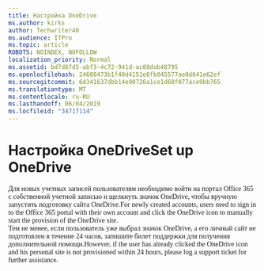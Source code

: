 ```yaml
---
title: Настройка OneDrive
ms.author: kirks
author: Techwriter40
ms.audience: ITPro
ms.topic: article
ROBOTS: NOINDEX, NOFOLLOW
localization_priority: Normal
ms.assetid: bd7d87d5-abf3-4c72-941d-ac88dab48795
ms.openlocfilehash: 24688473b1f40d4151e8fb045577ae8d641e62ef
ms.sourcegitcommit: 6d341637dbb14e90726a1ce1d68f077ace9bb765
ms.translationtype: MT
ms.contentlocale: ru-RU
ms.lasthandoff: 06/04/2019
ms.locfileid: "34717114"
---
```

# <a name="set-up-onedrive"></a><span data-ttu-id="cf24d-102">Настройка OneDrive</span><span class="sxs-lookup"><span data-stu-id="cf24d-102">Set up OneDrive</span></span>

<p style="margin: 0px;"><span data-ttu-id="cf24d-103"><span style="font-family: Calibri;">Для новых учетных записей пользователям необходимо войти на портал Office 365 с собственной учетной записью и щелкнуть значок OneDrive, чтобы вручную запустить подготовку сайта OneDrive.</span></span><span class="sxs-lookup"><span data-stu-id="cf24d-103"><span style="font-family: Calibri;">For newly created accounts, users need to sign in to the Office 365 portal with their own account and click the OneDrive icon to manually start the provision of the OneDrive site.</span></span></span></p>  <p style="margin: 0px;"><span data-ttu-id="cf24d-104"><span style="font-family: Calibri;">Тем не менее, если пользователь уже выбрал значок OneDrive, а его личный сайт не подготовлен в течение 24 часов, запишите билет поддержки для получения дополнительной помощи.</span></span><span class="sxs-lookup"><span data-stu-id="cf24d-104"><span style="font-family: Calibri;">However, if the user has already clicked the OneDrive icon and his personal site is not provisioned within 24 hours, please log a support ticket for further assistance.</span></span></span></p>

